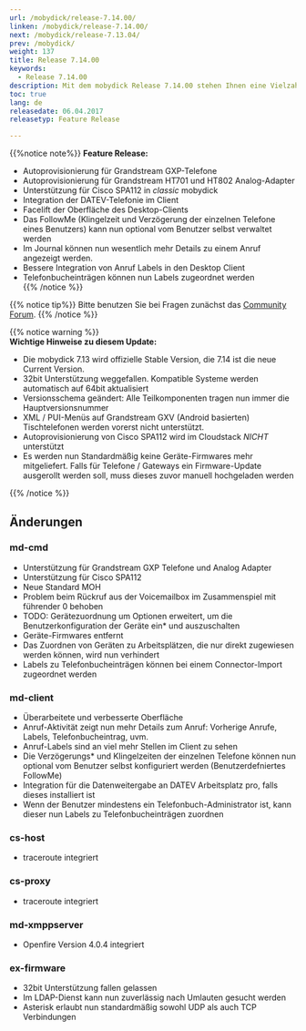 ```yaml
---
url: /mobydick/release-7.14.00/
linken: /mobydick/release-7.14.00/
next: /mobydick/release-7.13.04/
prev: /mobydick/
weight: 137
title: Release 7.14.00
keywords:
  - Release 7.14.00
description: Mit dem mobydick Release 7.14.00 stehen Ihnen eine Vielzahl an neuen Funtionen zur Verfügung.
toc: true
lang: de
releasedate: 06.04.2017
releasetyp: Feature Release

---
```


{{%notice note%}}
**Feature Release:**  
- Autoprovisionierung für Grandstream GXP-Telefone  
- Autoprovisionierung für Grandstream HT701 und HT802 Analog-Adapter  
- Unterstützung für Cisco SPA112 in *classic* mobydick  
- Integration der DATEV-Telefonie im Client  
- Facelift der Oberfläche des Desktop-Clients  
- Das FollowMe (Klingelzeit und Verzögerung der einzelnen Telefone eines Benutzers) kann nun optional vom Benutzer selbst verwaltet werden  
- Im Journal können nun wesentlich mehr Details zu einem Anruf angezeigt werden.
- Bessere Integration von Anruf Labels in den Desktop Client  
- Telefonbucheinträgen können nun Labels zugeordnet werden  
{{% /notice %}}

{{% notice tip%}}
Bitte benutzen Sie bei Fragen zunächst das [Community Forum](http://community.pascom.net/forum.php "Zu unserem Forum").
{{% /notice %}}

{{% notice warning %}}  
**Wichtige Hinweise zu diesem Update:**  
- Die mobydick 7.13 wird offizielle Stable Version, die 7.14 ist die neue Current Version.  
- 32bit Unterstützung weggefallen. Kompatible Systeme werden automatisch auf 64bit aktualisiert  
- Versionsschema geändert: Alle Teilkomponenten tragen nun immer die Hauptversionsnummer  
- XML / PUI-Menüs auf Grandstream GXV (Android basierten) Tischtelefonen werden vorerst nicht unterstützt.  
- Autoprovisionierung von Cisco SPA112 wird im Cloudstack *NICHT* unterstützt  
- Es werden nun Standardmäßig keine Geräte-Firmwares mehr mitgeliefert. Falls für Telefone / Gateways ein Firmware-Update ausgerollt werden soll, muss dieses zuvor manuell hochgeladen werden

{{% /notice %}}

## Änderungen

### md-cmd

* Unterstützung für Grandstream GXP Telefone und Analog Adapter
* Unterstützung für Cisco SPA112
* Neue Standard MOH
* Problem beim Rückruf aus der Voicemailbox im Zusammenspiel mit führender 0 behoben
* TODO: Gerätezuordnung um Optionen erweitert, um die Benutzerkonfiguration der Geräte ein* und auszuschalten
* Geräte-Firmwares entfernt
* Das Zuordnen von Geräten zu Arbeitsplätzen, die nur direkt zugewiesen werden können, wird nun verhindert
* Labels zu Telefonbucheinträgen können bei einem Connector-Import zugeordnet werden


### md-client

* Überarbeitete und verbesserte Oberfläche
* Anruf-Aktivität zeigt nun mehr Details zum Anruf: Vorherige Anrufe, Labels, Telefonbucheintrag, uvm.
* Anruf-Labels sind an viel mehr Stellen im Client zu sehen
* Die Verzögerungs* und Klingelzeiten der einzelnen Telefone können nun optional vom Benutzer selbst konfiguriert werden (Benutzerdefniertes FollowMe)
* Integration für die Datenweitergabe an DATEV Arbeitsplatz pro, falls dieses installiert ist
* Wenn der Benutzer mindestens ein Telefonbuch-Administrator ist, kann dieser nun Labels zu Telefonbucheinträgen zuordnen

### cs-host
* traceroute integriert

### cs-proxy
* traceroute integriert

### md-xmppserver
* Openfire Version 4.0.4 integriert

### ex-firmware

* 32bit Unterstützung fallen gelassen
* Im LDAP-Dienst kann nun zuverlässig nach Umlauten gesucht werden
* Asterisk erlaubt nun standardmäßig sowohl UDP als auch TCP Verbindungen
